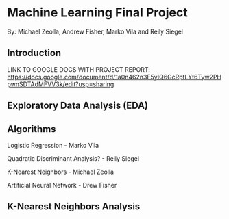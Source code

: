 # Machine Learning Final Project
By: Michael Zeolla, Andrew Fisher, Marko Vila and Reily Siegel

## Introduction
LINK TO GOOGLE DOCS WITH PROJECT REPORT: https://docs.google.com/document/d/1a0n462n3F5yIQ6GcRptLYt6Tyw2PHpwnSDTAdMFVV3k/edit?usp=sharing

## Exploratory Data Analysis (EDA)


## Algorithms

Logistic Regression - Marko Vila

Quadratic Discriminant Analysis? - Reily Siegel

K-Nearest Neighbors - Michael Zeolla

Artificial Neural Network - Drew Fisher


## K-Nearest Neighbors Analysis



